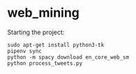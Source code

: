 # web_mining

Starting the project:
```
sudo apt-get install python3-tk
pipenv sync
python -m spacy download en_core_web_sm
python process_tweets.py
```